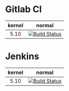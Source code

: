 # Gitlab CI

| kernel | normal |
|:---:|:---:|
|5.10 | [![Build Status](https://git.beagleboard.org/beagleboard/linux/badges/5.10-arm64/pipeline.svg)](https://git.beagleboard.org/beagleboard/linux/-/pipelines?page=1&scope=all&ref=5.10-arm64) |

# Jenkins

| kernel | normal |
|:---:|:---:|
|5.10 | [![Build Status](http://eewiki.org:8080/job/ci-beagleboard-linux/job/5.10-arm64/badge/icon)](http://eewiki.org:8080/job/ci-beagleboard-linux/job/5.10-arm64/) |
